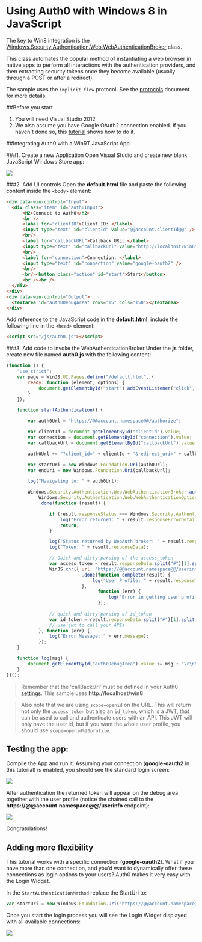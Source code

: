 # Using Auth0 with Windows 8 in JavaScript

The key to Win8 integration is the [Windows.Security.Authentication.Web.WebAuthenticationBroker](http://msdn.microsoft.com/en-US/library/windows/apps/windows.security.authentication.web.webauthenticationbroker) class.

This class automates the popular method of instantiating a web browser in native apps to perform all interactions with the authentication providers, and then extracting security tokens once they become available (usually through a POST or after a redirect).

The sample uses the `implicit flow` protocol. See the [protocols](protocols) document for more details.

##Before you start

1. You will need Visual Studio 2012
2. We also assume you have Google OAuth2 connection enabled. If you haven't done so, this [tutorial](enable-simple-connection) shows how to do it.

##Integrating Auth0 with a WinRT JavaScript App

###1. Create a new Application
Open Visual Studio and create new blank JavaScript Windows Store app:

![](img/win8-step1.png)

###2. Add UI controls
Open the __default.html__ file and paste the following content inside the `<body>` element:

```html
<div data-win-control="Input">
  <div class="item" id="auth0Input">
      <H2>Connect to Auth0</H2>
      <br />
      <label for="clientID">Client ID: </label>
      <input type="text" id="clientId" value="@@account.clientId@@" />
      <br/>
      <label for="callbackURL">Callback URL: </label>
      <input type="text" id="callbackUrl" value="http://localhost/win8" />
      <br/>
      <label for="connection">Connection: </label>
      <input type="text" id="connection" value="google-oauth2" />
      <br/>
      <br/><button class="action" id="start">Start</button>
      <br /><br />
  </div>
</div>
<div data-win-control="Output">
  <textarea id="auth0DebugArea" rows="15" cols="150"></textarea>
</div>
```

Add reference to the JavaScript code in the __default.html__, include the following line in the `<head>` element: 

```html
<script src="/js/auth0.js"></script>
```

###3. Add code to invoke the WebAuthenticationBroker
Under the __js__ folder, create new file named __auth0.js__ with the following content:

```js
(function () {
    "use strict";
    var page = WinJS.UI.Pages.define("/default.html", {
        ready: function (element, options) {
            document.getElementById("start").addEventListener("click", startAuthentication, false);
        }
    });

    function startAuthentication() {

        var auth0Url = "https://@@account.namespace@@/authorize";

        var clientId = document.getElementById("clientId").value;
        var connection = document.getElementById("connection").value;
        var callbackUrl = document.getElementById("callbackUrl").value;

        auth0Url += "?client_id=" + clientId + "&redirect_uri=" + callbackUrl + "&response_type=token&scope=openid&" + "connection=" + connection;

        var startUri = new Windows.Foundation.Uri(auth0Url);
        var endUri = new Windows.Foundation.Uri(callbackUrl);

        log("Navigating to: " + auth0Url);

        Windows.Security.Authentication.Web.WebAuthenticationBroker.authenticateAsync(
            Windows.Security.Authentication.Web.WebAuthenticationOptions.none, startUri, endUri)
            .done(function (result) {

                if (result.responseStatus === Windows.Security.Authentication.Web.WebAuthenticationStatus.errorHttp) {
                    log("Error returned: " + result.responseErrorDetail);
                    return;
                }

                log("Status returned by WebAuth broker: " + result.responseStatus);
                log("Token: " + result.responseData);

                // Quick and dirty parsing of the access_token
                var access_token = result.responseData.split("#")[1].split("&")[0];
                WinJS.xhr({ url: "https://@@account.namespace@@/userinfo/?" + access_token, responseType: "json" })
                            .done(function complete(result) {
                                log("User Profile: " + result.responseText);
                            },
                                  function (err) {
                                      log("Error in getting user profile: " + err.responseData);
                                  });
                
                // quick and dirty parsing of id_token
                var id_token = result.responseData.split("#")[1].split("&")[1].split("=")[1]; // get jwt
                // use jwt to call your APIs
            }, function (err) {
                log("Error Message: " + err.message);
            });
    }

    function log(msg) {
        document.getElementById("auth0DebugArea").value += msg + "\r\n";
    }
})();
```

> Remember that the 'callBackUrl' must be defined in your Auth0 [settings](@@uiURL@@/#/settings). This sample uses __http://localhost/win8__

> Also note that we are using `scope=openid` on the URL. This will return not only the `access_token` but also an `id_token`, which is a JWT, that can be used to call and authenticate users with an API. This JWT will only have the user id, but if you want the whole user profile, you should use `scope=openid%20profile`.

## Testing the app:

Compile the App and run it. Assuming your connection (__google-oauth2__ in this tutorial) is enabled, you should see the standard login screen:

![](img/win8-step2.png) 

After authentication the returned token will appear on the debug area together with the user profile (notice the chained call to the __https://@@account.namespace@@/userinfo__ endpoint):

![](img/win8-step3.png) 

Congratulations! 

## Adding more flexibility
This tutorial works with a specific connection (__google-oauth2__). What if you have more than one connection, and you'd want to dynamically offer these connections as login options to your users? Auth0 makes it very easy with the Login Widget. 

In the `StartAuthenticationMethod` replace the StartUri to:

```js
var startUri = new Windows.Foundation.Uri("https://@@account.namespace@@/login/?client=" + clientId + "&response_type=token&scope=openid");
```

Once you start the login process you will see the Login Widget displayed with all available connections:

![](img/win8-step4.png)

